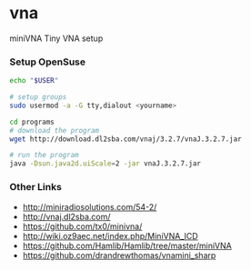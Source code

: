 # vna
miniVNA Tiny VNA setup

### Setup OpenSuse

```sh
echo "$USER"

# setup groups
sudo usermod -a -G tty,dialout <yourname>

cd programs
# download the program
wget http://download.dl2sba.com/vnaj/3.2.7/vnaJ.3.2.7.jar

# run the program
java -Dsun.java2d.uiScale=2 -jar vnaJ.3.2.7.jar
```

### Other Links

  * http://miniradiosolutions.com/54-2/
  * http://vnaj.dl2sba.com/
  * https://github.com/tx0/minivna/
  * http://wiki.oz9aec.net/index.php/MiniVNA_ICD
  * https://github.com/Hamlib/Hamlib/tree/master/miniVNA
  * https://github.com/drandrewthomas/vnamini_sharp
